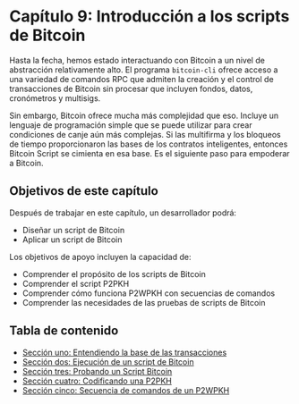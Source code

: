 # Capítulo 9: Introducción a los scripts de Bitcoin

Hasta la fecha, hemos estado interactuando con Bitcoin a un nivel de abstracción relativamente alto. El programa `bitcoin-cli` ofrece acceso a una variedad de comandos RPC que admiten la creación y el control de transacciones de Bitcoin sin procesar que incluyen fondos, datos, cronómetros y multisigs.

Sin embargo, Bitcoin ofrece mucha más complejidad que eso. Incluye un lenguaje de programación simple que se puede utilizar para crear condiciones de canje aún más complejas. Si las multifirma y los bloqueos de tiempo proporcionaron las bases de los contratos inteligentes, entonces Bitcoin Script se cimienta en esa base. Es el siguiente paso para empoderar a Bitcoin.

## Objetivos de este capítulo

Después de trabajar en este capítulo, un desarrollador podrá:

   * Diseñar un script de Bitcoin
   * Aplicar un script de Bitcoin
   
Los objetivos de apoyo incluyen la capacidad de:

   * Comprender el propósito de los scripts de Bitcoin
   * Comprender el script P2PKH
   * Comprender cómo funciona P2WPKH con secuencias de comandos
   * Comprender las necesidades de las pruebas de scripts de Bitcoin
   
## Tabla de contenido

* [Sección uno: Entendiendo la base de las transacciones](09_1_Entendiendo_la_base_de_las_Transacciones.md)
* [Sección dos: Ejecución de un script de Bitcoin](09_2_Ejecutando_un_Script_Bitcoin.md)
* [Sección tres: Probando un Script Bitcoin](09_3_Probando_un_Script_Bitcoin.md)
* [Sección cuatro: Codificando una P2PKH](09_4_Codificando_una_P2PKH.md)
* [Sección cinco: Secuencia de comandos de un P2WPKH](09_5_Codificando_una_P2WPKH.md)
